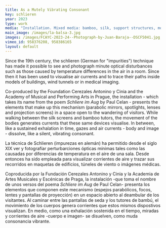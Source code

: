 ```yaml
---
title: As a Mutely Vibrating Consonant
key: schlieren
year: 2023
type: work
media: "Installation. Mixed media: bamboo, silk, support structures, modified spotlights, parabolic mirrors, optical lenses, nichrome wire and electronics. Variable dimensions."
main_image: /images/la-balsa-3.jpg
images: /images/FCAYC-2023-24--Photograph-by-Juan-Baraja--DSCF5041.jpg, /images/la-balsa-6.jpg, /images/FCAYC-2023-24--Photograph-by-Juan-Baraja--DSCF4964.jpg, /images/FCAYC-2023-24--Photograph-by-Juan-Baraja--DSCF4971.jpg, /images/FCAYC-2023-24--Photograph-by-Juan-Baraja--DSCF5169.jpg, /images/apories-4.jpg,  /images/apories-sobre-laire_53553445274_o.jpg
vimeo_id: 958376208, 958386165
layout: default
---
```



<div class="en">
<p>Since the 19th century, the schlieren (German for "impurities") technique has made it possible to see and photograph minute optical disturbances such as those caused by temperature differences in the air in a room. Since then it has been used to visualise air currents and to trace their paths inside models of buildings, wind tunnels or in medical imaging. </p>

<p>Co-produced by the Foundation Cerezales Antonino y Cinia and the Academy of Musical and Performing Arts in Prague, the installation - which takes its name from the poem <em>Schliere im Aug</em> by Paul Celan - presents the elements that make up this mechanism (parabolic mirrors, spotlights, lenses and projection screens) in a space open to the wandering of visitors. While walking between the silk screens and bamboo tutors, the movement of the bodies generates currents that these same devices visualise. In between, like a sustained exhalation in time, gazes and air currents - body and image - dissolve, like a silent, vibrating consonant.</p>
</div>

<div class="es">
<p>La técnica de Schlieren (impurezas en alemán) ha permitido desde el siglo XIX ver y fotografíar perturbarciones ópticas mínimas tales como las causadas por diferencias de temperatura en el aire de una sala. Desde entonces ha sido empleada para visualizar corrientes de aire y trazar sus recorridos en maquetas de edificios, túneles de viento o imágenes médicas.</p> 

<p>Coproducida por la Fundación Cerezales Antonino y Cinia y la Academia de Artes Musicales y Escénicas de Praga, la instalación -que toma el nombre de unos versos del poema <em>Schliere im Aug</em> de Paul Celan- presenta los elementos que componen este mecanismo (espejos parabólicos, focos, lentes y pantallas de proyección) en un espacio abierto al deambular de los visitantes. Al caminar entre las pantallas de seda y los tutores de bambú, el movimiento de los cuerpos genera corrientes que estos mismos dispostivos visualizan. En medio, como una exhalación sostenida en el tiempo, miradas y corrientes de aire -cuerpo e imagen- se disuelven, como muda consonancia vibrante.</p>
</div>